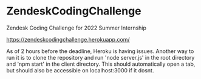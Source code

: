 # ZendeskCodingChallenge

Zendesk Coding Challenge for 2022 Summer Internship

https://zendeskcodingchallenge.herokuapp.com/

As of 2 hours before the deadline, Heroku is having issues. Another way to run it is to clone the repository and run 'node server.js' in the root directory and 'npm start' in the client directory. This should automatically open a tab, but should also be accessible on localhost:3000 if it dosnt.
